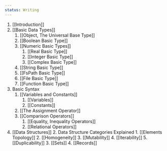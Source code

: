 ```yaml
---
status: Writing
---
```

1. [[Introduction]]
2. [[Basic Data Types]]
	1. [[Object, The Universal Base Type]]
	2. [[Boolean Basic Type]]
	3. [[Numeric Basic Types]]
		1. [[Real Basic Type]]
		2. [[Integer Basic Type]]
		3. [[Complex Basic Type]]
	4. [[String Basic Type]]
	5. [[FsPath Basic Type]]
	6. [[File Basic Type]]
	7. [[Function Basic Type]]
3. Basic Syntax
	1. [[Variables and Constants]]
		1. [[Variables]]
		2. [[Constants]]
	2. [[The Assignment Operator]]
	3. [[Comparison Operators]]
		1. [[Equality, Inequality Operators]]
		2. [[Relational Operators]]
4. [[Data Structures]]
	2. Data Structure Categories Explained
		1. [[Elements Topology]]
		2. [[Homogeneity]]
		3. [[Mutability]]
		4. [[Iterability]]
		5. [[Duplicability]]
	3. [[Sets]]
	4. [[Records]]